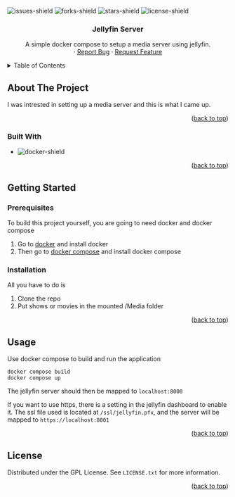 <a name="readme-top"></a>

![issues-shield]
![forks-shield]
![stars-shield]
![license-shield]

<h3 align="center">Jellyfin Server</h3>

  <p align="center">
    A simple docker compose to setup a media server using jellyfin.
    <br />
    ·
    <a href="https://github.com/MagnusChase03/JellyfinServer/issues">Report Bug</a>
    ·
    <a href="https://github.com/MagnusChase03/JellyfinServer/issues">Request Feature</a>
  </p>
</div>

<details>
  <summary>Table of Contents</summary>
  <ol>
    <li>
      <a href="#about-the-project">About The Project</a>
      <ul>
        <li><a href="#built-with">Built With</a></li>
      </ul>
    </li>
    <li>
      <a href="#getting-started">Getting Started</a>
      <ul>
        <li><a href="#prerequisites">Prerequisites</a></li>
        <li><a href="#installation">Installation</a></li>
      </ul>
    </li>
    <li><a href="#usage">Usage</a></li>
    <li><a href="#license">License</a></li>
  </ol>
</details>

## About The Project

I was intrested in setting up a media server and this is what I came up.

<p align="right">(<a href="#readme-top">back to top</a>)</p>

### Built With

* ![docker-shield]

<p align="right">(<a href="#readme-top">back to top</a>)</p>

## Getting Started

### Prerequisites

To build this project yourself, you are going to need docker and docker compose

1) Go to [docker](https://docs.docker.com/engine/install/) and install docker
2) Then go to [docker compose](https://docs.docker.com/compose/install/) and install docker compose

### Installation

All you have to do is

1) Clone the repo
2) Put shows or movies in the mounted /Media folder

<p align="right">(<a href="#readme-top">back to top</a>)</p>


## Usage

Use docker compose to build and run the application

```
docker compose build
docker compose up
```

The jellyfin server should then be mapped to `localhost:8000`

If you want to use https, there is a setting in the jellyfin dashboard to enable it. The ssl file used is located at `/ssl/jellyfin.pfx`, and the server will be mapped to `https://localhost:8001`

<p align="right">(<a href="#readme-top">back to top</a>)</p>

<!-- LICENSE -->
## License

Distributed under the GPL License. See `LICENSE.txt` for more information.

<p align="right">(<a href="#readme-top">back to top</a>)</p>

[issues-shield]: https://img.shields.io/github/issues/MagnusChase03/JellyfinServer?style=for-the-badge
[forks-shield]: https://img.shields.io/github/forks/MagnusChase03/JellyfinServer?style=for-the-badge
[stars-shield]: https://img.shields.io/github/stars/MagnusChase03/JellyfinServer?style=for-the-badge
[license-shield]: https://img.shields.io/github/license/magnuschase03/JellyfinServer?style=for-the-badge
[docker-shield]: https://img.shields.io/badge/Docker-20232A?style=for-the-badge&logo=docker

